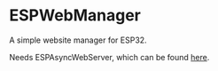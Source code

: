 # ESPWebManager
A simple website manager for ESP32.

Needs ESPAsyncWebServer, which can be found [here](https://github.com/me-no-dev/ESPAsyncWebServer).



